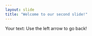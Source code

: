 ```yaml
---
layout: slide
title: "Welcome to our second slide!"
---
```

Your text:
Use the left arrow to go back!


